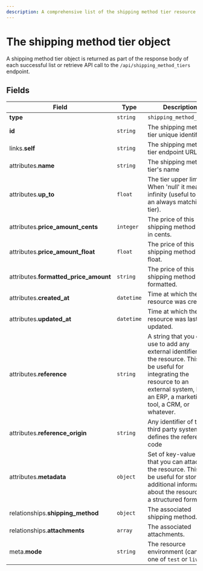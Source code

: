 ```yaml
---
description: A comprehensive list of the shipping method tier resource's attributes and relationships
---
```


# The shipping method tier object

A shipping method tier object is returned as part of the response body of each successful list or retrieve API call to the `/api/shipping_method_tiers` endpoint.

## Fields

| Field          | Type     | Description                                  |
| -------------- | -------- | -------------------------------------------- |
| **type**       | `string` | `shipping_method_tiers`                        |
| **id**         | `string` | The shipping method tier unique identifier  |
| links.**self** | `string` | The shipping method tier endpoint URL       |
| attributes.**name** | `string` | The shipping method tier's name |
| attributes.**up_to** | `float` | The tier upper limit. When 'null' it means infinity (useful to have an always matching tier). |
| attributes.**price_amount_cents** | `integer` | The price of this shipping method tier, in cents. |
| attributes.**price_amount_float** | `float` | The price of this shipping method tier, float. |
| attributes.**formatted_price_amount** | `string` | The price of this shipping method tier, formatted. |
| attributes.**created_at** | `datetime` | Time at which the resource was created. |
| attributes.**updated_at** | `datetime` | Time at which the resource was last updated. |
| attributes.**reference** | `string` | A string that you can use to add any external identifier to the resource. This can be useful for integrating the resource to an external system, like an ERP, a marketing tool, a CRM, or whatever. |
| attributes.**reference_origin** | `string` | Any identifier of the third party system that defines the reference code |
| attributes.**metadata** | `object` | Set of key-value pairs that you can attach to the resource. This can be useful for storing additional information about the resource in a structured format. |
| relationships.**shipping_method** | `object` | The associated shipping method. |
| relationships.**attachments** | `array` | The associated attachments. |
| meta.**mode** | `string` | The resource environment \(can be one of `test` or `live`\) |

